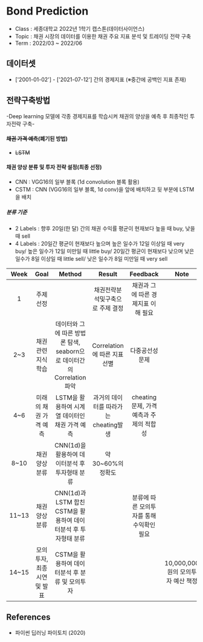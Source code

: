 # Bond Prediction
- Class : 세종대학교 2022년 1학기 캡스톤(데이터사이언스)
- Topic : 채권 시장의 데이터를 이용한 채권 주요 지표 분석 및 트레이딩 전략 구축
- Term : 2022/03 ~ 2022/06


## 데이터셋
- ['2001-01-02'] - ['2021-07-12'] 간의 경제지표 (※중간에 공백인 지표 존재)

## 전략구축방법
-Deep learning 모델에 각종 경제지표를 학습시켜 채권의 양상을 예측 후 최종적인 투자전략 구축-
#### <del>채권 가격 예측</del>(폐기된 방법) 
- <del>LSTM</del>
#### 채권 양상 분류 및 투자 전략 설정(최종 선정)
- CNN : VGG16의 일부 블록 (1d convolution 블록 활용)
- CSTM : CNN (VGG16의 일부 블록, 1d conv)을 앞에 배치하고 뒷 부분에 LSTM을 배치 
##### 분류 기준 
- 2 Labels : 향후 20일(한 달) 간의 채권 수익률 평균이 현재보다 높을 때 buy, 낮을 때 sell
- 4 Labels : 20일간 평균이 현재보다 높으며 높은 일수가 12일 이상일 때 very buy/ 높은 일수가 12일 미만일 때 little buy/ 20일간 평균이 현재보다 낮으며 낮은 일수가 8일 이상일 때 little sell/ 낮은 일수가 8일 미만일 때 very sell

| Week | Goal | Method | Result | Feedback | Note | 
|:---:|:---:|:---:|:---:|:---:|:---:|
| 1 | 주제 선정 |  | 채권전략분석및구축으로 주제 결정 | 채권과 그에 따른 경제지표 이해 필요 | |
| 2~3 | 채권 관련 지식 학습 | 데이터와 그에 따른 방법론 탐색, seaborn으로 데이터간의 Correlation파악 | Correlation에 따른 지표 선별 | 다중공선성 문제 | |
| 4~6 | 미래의 채권 가격 예측 | LSTM을 활용하여 시계열 데이터인 채권 가격 예측 | 과거의 데이터를 따라가는 cheating발생 | cheating문제, 가격 예측과 주제의 적합성 | |
| 8~10 | 채권 양상 분류 | CNN(1d)을 활용하여 데이터분석 후 투자형태 분류 | 약 30~60%의 정확도 |  | |
| 11~13 | 채권 양상 분류 | CNN(1d)과 LSTM 합친 CSTM을 활용하여 데이터분석 후 투자형태 분류 |  | 분류에 따른 모의투자를 통해 수익확인 필요 | |
| 14~15 | 모의투자, 최종시연 및 발표 | CSTM을 활용하여 데이터분석 후 분류 및 모의투자 |  |  | 10,000,000원의 모의투자 예산 책정 |
## References
- 파이썬 딥러닝 파이토치 (2020)

